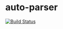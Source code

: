 # auto-parser

[![Build Status](https://travis-ci.org/ThoughtWorksInc/auto-parser.svg)](https://travis-ci.org/ThoughtWorksInc/auto-parser)
